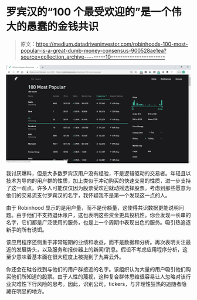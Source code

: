 # 罗宾汉的“100 个最受欢迎的”是一个伟大的愚蠢的金钱共识

> 原文：<https://medium.datadriveninvestor.com/robinhoods-100-most-popular-is-a-great-dumb-money-consensus-900528ae1ea?source=collection_archive---------10----------------------->

![](img/f5a8a6b0b3f2f240bf60beb047f6855c.png)

我讨厌爆料，但是大多数罗宾汉用户没有经验，不是逻辑驱动的交易者。年轻且以技术为导向的用户群的性质，加上类似于冲动购买的快速交易的性质，进一步支持了这一观点。许多人可能仅仅因为股票受欢迎就动摇选择股票。考虑到那些愿意为他们的交易流支付罗宾汉的名字，我怀疑我不是第一个发现这一点的人。

由于 Robinhood 显示的是用户量，而不是份额量，这使得共识数据更能说明问题。由于他们不支持退休账户，这也表明这些资金更具投机性。你会发现一长串的名字，它们都是广泛使用的服务，也是上一个周期中表现出色的服务。吸引热追逐新手的所有诱饵。

该应用程序还侧重于非常短期的业绩和收益，而不是数据和分析。再次表明关注最近的发展势头，以及服务和报价器上的新闻/消息。假设不考虑应用程序分析，这至少意味着基本面在很大程度上被抛到了九霄云外。

你还会在硅谷找到与他们的用户群接近的名字。该组织认为大量的用户吸引他们购买他们所知道的股票。由于人性的蔑视，这种复合群体思维很容易让人忽略对该行业灾难性下行风险的思考。因此，识别公司，tickers，与非理性狂热的追随者隐藏在明显的地方。